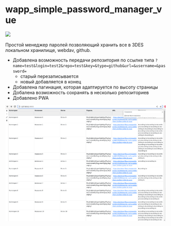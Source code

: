 # wapp_simple_password_manager_vue

![](https://asdertasd.site/counter/wapp_simple_password_manager_vue)

Простой менеджер паролей позволяющий хранить все в 3DES локальном хранилище, webdav, github.

- Добавлена возможность передачи репозитория по ссылке типа `?name=test&login=test2&repo=test&key=&type=github&url=&username=&password=`
    - старый перезаписывается
    - новый добавляется в конец
- Добавлена пагинация, которая адаптируется по высоту страницы
- Добалена возможность сохранять в несколько репозиториев
- Добавлено PWA

![](images/2023-02-15_14-35.png)